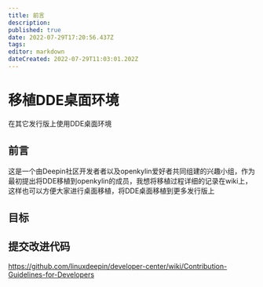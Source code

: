 ```yaml
---
title: 前言
description: 
published: true
date: 2022-07-29T17:20:56.437Z
tags: 
editor: markdown
dateCreated: 2022-07-29T11:03:01.202Z
---
```


# 移植DDE桌面环境
在其它发行版上使用DDE桌面环境
## 前言
这是一个由Deepin社区开发者者以及openkylin爱好者共同组建的兴趣小组，作为最初提出将DDE移植到openkylin的成员，我想将移植过程详细的记录在wiki上，这样也可以方便大家进行桌面移植，将DDE桌面移植到更多发行版上
## 目标
## 提交改进代码

https://github.com/linuxdeepin/developer-center/wiki/Contribution-Guidelines-for-Developers
